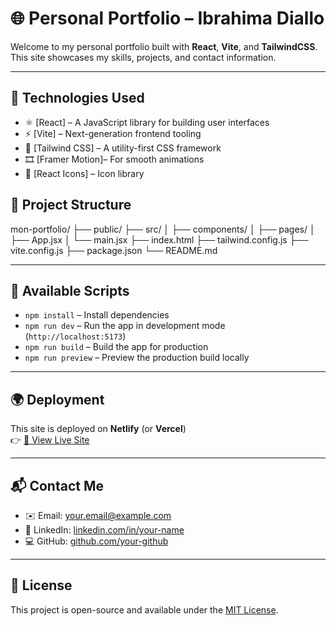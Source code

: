 # 🌐 Personal Portfolio – Ibrahima Diallo

Welcome to my personal portfolio built with **React**, **Vite**, and **TailwindCSS**. This site showcases my skills, projects, and contact information.

---

## 🚀 Technologies Used

- ⚛️ [React] – A JavaScript library for building user interfaces
- ⚡ [Vite] – Next-generation frontend tooling
- 💨 [Tailwind CSS] – A utility-first CSS framework
- 🎞️ [Framer Motion]– For smooth animations
- 🎨 [React Icons] – Icon library

## 📁 Project Structure

mon-portfolio/
├── public/
├── src/
│ ├── components/
│ ├── pages/
│ ├── App.jsx
│ └── main.jsx
├── index.html
├── tailwind.config.js
├── vite.config.js
├── package.json
└── README.md

---

## 🔧 Available Scripts

- `npm install` – Install dependencies
- `npm run dev` – Run the app in development mode (`http://localhost:5173`)
- `npm run build` – Build the app for production
- `npm run preview` – Preview the production build locally

---

## 🌍 Deployment

This site is deployed on **Netlify** (or **Vercel**)  
👉 [🔗 View Live Site](https://your-deployment-link.netlify.app)

---

## 📬 Contact Me

- ✉️ Email: [your.email@example.com](mailto:ibrahimadialloib300@gmail.com)
- 🔗 LinkedIn: [linkedin.com/in/your-name](https://www.linkedin.com/in/ibrahima-diallo-749a8a281/)
- 💻 GitHub: [github.com/your-github](https://github.com/Ibrvhima)

---

## 📜 License

This project is open-source and available under the [MIT License](LICENSE).
